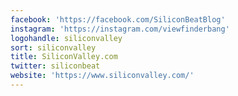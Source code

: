 ```yaml
---
facebook: 'https://facebook.com/SiliconBeatBlog'
instagram: 'https://instagram.com/viewfinderbang'
logohandle: siliconvalley
sort: siliconvalley
title: SiliconValley.com
twitter: siliconbeat
website: 'https://www.siliconvalley.com/'
---
```

